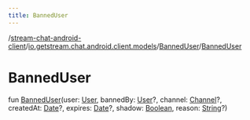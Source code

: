 ```yaml
---
title: BannedUser
---
```

/[stream-chat-android-client](../../index.md)/[io.getstream.chat.android.client.models](../index.md)/[BannedUser](index.md)/[BannedUser](BannedUser.md)  
  
  
  
# BannedUser  
fun [BannedUser](BannedUser.md)(user: [User](../User/index.md), bannedBy: [User](../User/index.md)?, channel: [Channel](../Channel/index.md)?, createdAt: [Date](https://developer.android.com/reference/kotlin/java/util/Date.html)?, expires: [Date](https://developer.android.com/reference/kotlin/java/util/Date.html)?, shadow: [Boolean](https://kotlinlang.org/api/latest/jvm/stdlib/kotlin/-boolean/index.html), reason: [String](https://kotlinlang.org/api/latest/jvm/stdlib/kotlin/-string/index.html)?)
